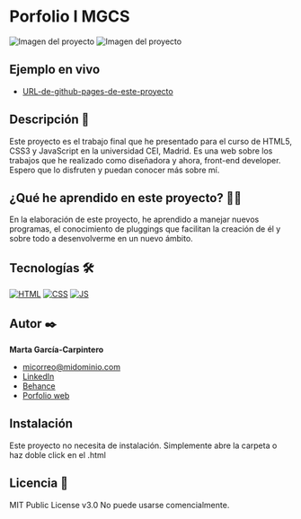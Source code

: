# Porfolio I MGCS
![Imagen del proyecto](../portfolio/assets/readme-1.png)
![Imagen del proyecto](../portfolio/assets/readme-2.png)


## Ejemplo en vivo
- [URL-de-github-pages-de-este-proyecto](https://martagcs.com/)

## Descripción 📑

Este proyecto es el trabajo final que he presentado para el curso de HTML5, CSS3 y JavaScript en la universidad CEI, Madrid. Es una web sobre los trabajos que he realizado como diseñadora y ahora, front-end developer. Espero que lo disfruten y puedan conocer más sobre mí. 

## ¿Qué he aprendido en este proyecto? 🙇🏻 

En la elaboración de este proyecto, he aprendido a manejar nuevos programas, el conocimiento de pluggings que facilitan la creación de él y sobre todo a desenvolverme en un nuevo ámbito. 

## Tecnologías 🛠
<!-- Iconos sacados de: https://github.com/hendrasob/badges/blob/master/README.md y https://github.com/alexandresanlim/Badges4-README.md-Profile -->
[![HTML](https://img.shields.io/badge/HTML5-E34F26?style=for-the-badge&logo=html5&logoColor=white)](https://es.wikipedia.org/wiki/HTML5)
[![CSS](https://img.shields.io/badge/CSS3-1572B6?style=for-the-badge&logo=css3&logoColor=white)](https://es.wikipedia.org/wiki/CSS)
[![JS](https://img.shields.io/badge/JavaScript-F7DF1E?style=for-the-badge&logo=javascript&logoColor=black)](https://es.wikipedia.org/wiki/JavaScript)


## Autor ✒️
**Marta García-Carpintero**

* [micorreo@midominio.com](martagcs00@gmail.com)
* [LinkedIn](www.linkedin.com/in/marta-garcia-carpintero-531378229)
* [Behance](https://www.behance.net/martagarcia61)
* [Porfolio web](https://martagcs.com/)

## Instalación 
Este proyecto no necesita de instalación. Simplemente abre la carpeta o haz doble click en el .html
  
## Licencia 📄
MIT Public License v3.0
No puede usarse comencialmente.
